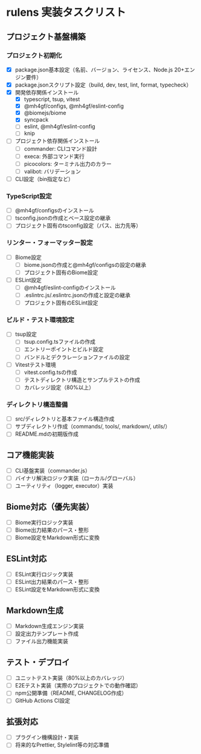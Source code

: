 # rulens 実装タスクリスト

## プロジェクト基盤構築

### プロジェクト初期化
- [x] package.json基本設定（名前、バージョン、ライセンス、Node.js 20+エンジン要件）
- [x] package.jsonスクリプト設定（build, dev, test, lint, format, typecheck）
- [x] 開発依存関係インストール
  - [x] typescript, tsup, vitest
  - [x] @mh4gf/configs, @mh4gf/eslint-config
  - [x] @biomejs/biome
  - [x] syncpack
  - [ ] eslint, @mh4gf/eslint-config
  - [ ] knip
- [ ] プロジェクト依存関係インストール
  - [ ] commander: CLIコマンド設計
  - [ ] execa: 外部コマンド実行
  - [ ] picocolors: ターミナル出力のカラー
  - [ ] valibot: バリデーション
- [ ] CLI設定（bin指定など）

### TypeScript設定
- [ ] @mh4gf/configsのインストール
- [ ] tsconfig.jsonの作成とベース設定の継承
- [ ] プロジェクト固有のtsconfig設定（パス、出力先等）

### リンター・フォーマッター設定
- [ ] Biome設定
  - [ ] biome.jsonの作成と@mh4gf/configsの設定の継承
  - [ ] プロジェクト固有のBiome設定
- [ ] ESLint設定
  - [ ] @mh4gf/eslint-configのインストール
  - [ ] .eslintrc.js/.eslintrc.jsonの作成と設定の継承
  - [ ] プロジェクト固有のESLint設定

### ビルド・テスト環境設定
- [ ] tsup設定
  - [ ] tsup.config.tsファイルの作成
  - [ ] エントリーポイントとビルド設定
  - [ ] バンドルとデクラレーションファイルの設定
- [ ] Vitestテスト環境
  - [ ] vitest.config.tsの作成
  - [ ] テストディレクトリ構造とサンプルテストの作成
  - [ ] カバレッジ設定（80%以上）

### ディレクトリ構造整備
- [ ] src/ディレクトリと基本ファイル構造作成
- [ ] サブディレクトリ作成（commands/, tools/, markdown/, utils/）
- [ ] README.mdの初期版作成

## コア機能実装

- [ ] CLI基盤実装（commander.js）
- [ ] バイナリ解決ロジック実装（ローカル/グローバル）
- [ ] ユーティリティ（logger, executor）実装

## Biome対応（優先実装）

- [ ] Biome実行ロジック実装
- [ ] Biome出力結果のパース・整形
- [ ] Biome設定をMarkdown形式に変換

## ESLint対応

- [ ] ESLint実行ロジック実装
- [ ] ESLint出力結果のパース・整形
- [ ] ESLint設定をMarkdown形式に変換

## Markdown生成

- [ ] Markdown生成エンジン実装
- [ ] 設定出力テンプレート作成
- [ ] ファイル出力機能実装

## テスト・デプロイ

- [ ] ユニットテスト実装（80%以上のカバレッジ）
- [ ] E2Eテスト実装（実際のプロジェクトでの動作確認）
- [ ] npm公開準備（README, CHANGELOG作成）
- [ ] GitHub Actions CI設定

## 拡張対応

- [ ] プラグイン機構設計・実装
- [ ] 将来的なPrettier, Stylelint等の対応準備